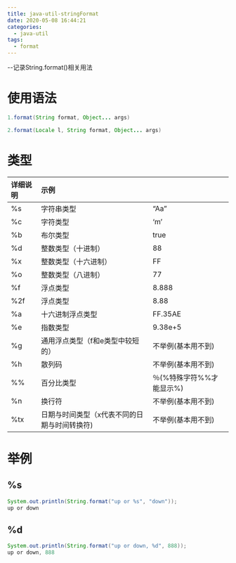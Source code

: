 ```yaml
---
title: java-util-stringFormat
date: 2020-05-08 16:44:21
categories:
  - java-util
tags:
  - format
---
```


--记录String.format()相关用法

# 使用语法

```java
1.format(String format, Object... args)
```

```java
2.format(Locale l, String format, Object... args)
```





# 类型

| 详细说明 | 示例                                         |                          |
| :------- | :------------------------------------------- | ------------------------ |
| %s       | 字符串类型                                   | “Aa”                     |
| %c       | 字符类型                                     | ‘m’                      |
| %b       | 布尔类型                                     | true                     |
| %d       | 整数类型（十进制）                           | 88                       |
| %x       | 整数类型（十六进制）                         | FF                       |
| %o       | 整数类型（八进制）                           | 77                       |
| %f       | 浮点类型                                     | 8.888                    |
| %2f      | 浮点类型                                     | 8.88                     |
| %a       | 十六进制浮点类型                             | FF.35AE                  |
| %e       | 指数类型                                     | 9.38e+5                  |
| %g       | 通用浮点类型（f和e类型中较短的）             | 不举例(基本用不到)       |
| %h       | 散列码                                       | 不举例(基本用不到)       |
| %%       | 百分比类型                                   | ％(%特殊字符%%才能显示%) |
| %n       | 换行符                                       | 不举例(基本用不到)       |
| %tx      | 日期与时间类型（x代表不同的日期与时间转换符) | 不举例(基本用不到)       |



# 举例

## %s

```java
System.out.println(String.format("up or %s", "down"));
up or down
```



## %d

```java
System.out.println(String.format("up or down, %d", 888));
up or down, 888
```

